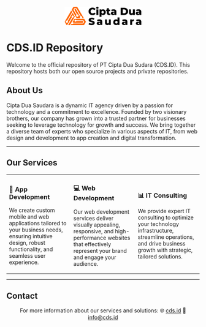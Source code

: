 <p align="center">
  <img src="./assets/cds-logo.png" alt="CDS.ID Logo" width="200"/>
</p>

# CDS.ID Repository

Welcome to the official repository of PT Cipta Dua Sudara (CDS.ID). This repository hosts both our open source projects and private repositories.

## About Us

Cipta Dua Saudara is a dynamic IT agency driven by a passion for technology and a commitment to excellence. Founded by two visionary brothers, our company has grown into a trusted partner for businesses seeking to leverage technology for growth and success. We bring together a diverse team of experts who specialize in various aspects of IT, from web design and development to app creation and digital transformation.

---

## Our Services

<table>
  <tr>
    <td width="33%">
      <h3>🚀 App Development</h3>
      <p>We create custom mobile and web applications tailored to your business needs, ensuring intuitive design, robust functionality, and seamless user experience.</p>
    </td>
    <td width="33%">
      <h3>💻 Web Development</h3>
      <p>Our web development services deliver visually appealing, responsive, and high-performance websites that effectively represent your brand and engage your audience.</p>
    </td>
    <td width="33%">
      <h3>📊 IT Consulting</h3>
      <p>We provide expert IT consulting to optimize your technology infrastructure, streamline operations, and drive business growth with strategic, tailored solutions.</p>
    </td>
  </tr>
</table>

---

## Contact

<div align="center">

For more information about our services and solutions:
🌐 [cds.id](https://ciptadusa.com)
📧 [info@cds.id](mailto:info@ciptadusa.com)

</div>
